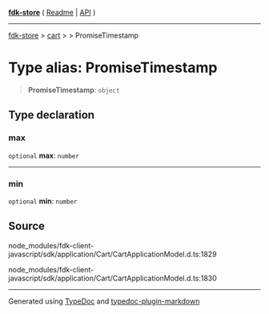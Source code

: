 [**fdk-store**](../../../README.md) ( [Readme](../../../README.md) \| [API](../../../API.md) )

---

[fdk-store](../../../API.md) > [cart](../../README.md) > [<internal>](../README.md) > PromiseTimestamp

# Type alias: PromiseTimestamp

> **PromiseTimestamp**: `object`

## Type declaration

### max

`optional` **max**: `number`

---

### min

`optional` **min**: `number`

## Source

node_modules/fdk-client-javascript/sdk/application/Cart/CartApplicationModel.d.ts:1829

node_modules/fdk-client-javascript/sdk/application/Cart/CartApplicationModel.d.ts:1830

---

Generated using [TypeDoc](https://typedoc.org/) and [typedoc-plugin-markdown](https://www.npmjs.com/package/typedoc-plugin-markdown)
